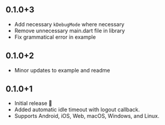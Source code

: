 ## 0.1.0+3

- Add necessary `kDebugMode` where necessary
- Remove unnecessary main.dart file in library
- Fix grammatical error in example

## 0.1.0+2

- Minor updates to example and readme

## 0.1.0+1

- Initial release 🎉
- Added automatic idle timeout with logout callback.
- Supports Android, iOS, Web, macOS, Windows, and Linux.
